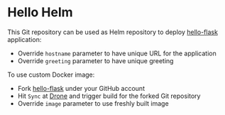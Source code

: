 # Hello Helm

This Git repository can be used as Helm repository to deploy
[hello-flask](https://github.com/codemowers/hello-flask) application:

* Override `hostname` parameter to have unique URL for the application
* Override `greeting` parameter to have unique greeting

To use custom Docker image:

* Fork [hello-flask](https://github.com/codemowers/hello-flask) under your GitHub account
* Hit `Sync` at [Drone](https://drone.codemowers.eu/) and trigger build for the
  forked Git repository
* Override `image` parameter to use freshly built image
